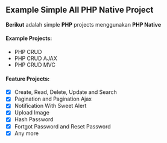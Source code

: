 ## Example Simple All PHP Native Project

**Berikut** adalah simple **PHP** projects menggunakan  **PHP Native**

#### Example Projects:
- PHP CRUD
- PHP CRUD AJAX
- PHP CRUD MVC

#### Feature Projects:
- [x] Create, Read, Delete, Update and Search
- [x] Pagination and Pagination Ajax
- [x] Notification With Sweet Alert
- [x] Upload Image
- [x] Hash Password
- [x] Fortgot Password and Reset Password
- [x] Any more
